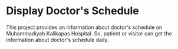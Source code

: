 # Display Doctor's Schedule

This project provides an information about doctor's schedule on Muhammadiyah Kalikapas Hospital. So, patient or visitor can get the information about doctor's schedule daily.
